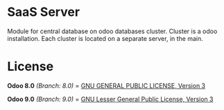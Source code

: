 SaaS Server
===========

Module for central database on odoo databases cluster. Cluster is a odoo
installation. Each cluster is located on a separate server, in the main. 

License
========

**Odoo 8.0** *(Branch: 8.0)* = [GNU GENERAL PUBLIC LICENSE, Version 3](http://www.gnu.org/licenses/gpl.html)

**Odoo 9.0** *(Branch: 9.0)* = [GNU Lesser General Public License, Version 3](http://www.gnu.org/licenses/lgpl.html)